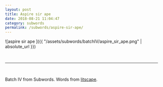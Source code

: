 ```yaml
---
layout: post
title: Aspire sir ape 
date: 2018-08-21 11:04:47
category: subwords
permalink: /subwords/aspire-sir-ape/ 
---
```


![aspire sir ape ]({{ "/assets/subwords/batchIV/aspire_sir_ape.png" | absolute_url }})


&nbsp;

---

&nbsp;

Batch IV from Subwords. Words from [litscape](https://www.litscape.com/).
